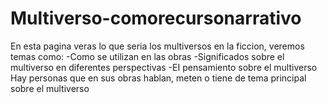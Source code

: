 # Multiverso-comorecursonarrativo
En esta pagina veras lo que seria los multiversos en la ficcion, veremos temas como: -Como se utilizan en las obras -Significados sobre el multiverso en diferentes perspectivas -EI pensamiento sobre el multiverso Hay personas que en sus obras hablan, meten o tiene de tema principal sobre el multiverso
